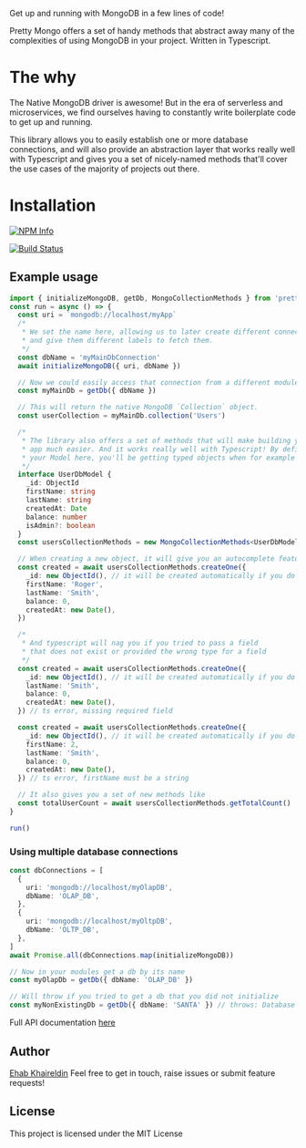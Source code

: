 Get up and running with MongoDB in a few lines of code!

Pretty Mongo offers a set of handy methods that abstract away many of the complexities of using MongoDB in your project. Written in Typescript.

# The why

The Native MongoDB driver is awesome! But in the era of serverless and microservices, we find ourselves having to constantly write boilerplate code to get up and running.

This library allows you to easily establish one or more database connections, and will also provide an abstraction layer that works really well with Typescript and gives you a set of nicely-named methods that'll cover the use cases of the majority of projects out there.

# Installation

[![NPM Info](https://nodei.co/npm/pretty-mongo.png?downloads=true&downloadRank=true&stars=true)](https://www.npmjs.org/package/pretty-mongo)

[![Build Status](https://travis-ci.com/ehab180hb/pretty-mongo.svg?branch=master)](https://travis-ci.org/ehab180hb/pretty-mongo)

## Example usage

```typescript
import { initializeMongoDB, getDb, MongoCollectionMethods } from 'pretty-mongo'
const run = async () => {
  const uri = `mongodb://localhost/myApp`
  /*
   * We set the name here, allowing us to later create different connections
   * and give them different labels to fetch them.
   */
  const dbName = 'myMainDbConnection'
  await initializeMongoDB({ uri, dbName })

  // Now we could easily access that connection from a different module synchronously.
  const myMainDb = getDb({ dbName })

  // This will return the native MongoDB `Collection` object.
  const userCollection = myMainDb.collection('Users')

  /*
   * The library also offers a set of methods that will make building your
   * app much easier. And it works really well with Typescript! By defining
   * your Model here, you'll be getting typed objects when for example scanning the DB.
   */
  interface UserDbModel {
    _id: ObjectId
    firstName: string
    lastName: string
    createdAt: Date
    balance: number
    isAdmin?: boolean
  }
  const usersCollectionMethods = new MongoCollectionMethods<UserDbModel>(userCollection)

  // When creating a new object, it will give you an autocomplete feature in your IDE.
  const created = await usersCollectionMethods.createOne({
    _id: new ObjectId(), // it will be created automatically if you do not include it
    firstName: 'Roger',
    lastName: 'Smith',
    balance: 0,
    createdAt: new Date(),
  })

  /*
   * And typescript will nag you if you tried to pass a field
   * that does not exist or provided the wrong type for a field
   */
  const created = await usersCollectionMethods.createOne({
    _id: new ObjectId(), // it will be created automatically if you do not include it
    lastName: 'Smith',
    balance: 0,
    createdAt: new Date(),
  }) // ts error, missing required field

  const created = await usersCollectionMethods.createOne({
    _id: new ObjectId(), // it will be created automatically if you do not include it
    firstName: 2,
    lastName: 'Smith',
    balance: 0,
    createdAt: new Date(),
  }) // ts error, firstName must be a string

  // It also gives you a set of new methods like
  const totalUserCount = await usersCollectionMethods.getTotalCount()
}

run()
```

### Using multiple database connections

```typescript
const dbConnections = [
  {
    uri: 'mongodb://localhost/myOlapDB',
    dbName: 'OLAP_DB',
  },
  {
    uri: 'mongodb://localhost/myOltpDB',
    dbName: 'OLTP_DB',
  },
]
await Promise.all(dbConnections.map(initializeMongoDB))

// Now in your modules get a db by its name
const myOlapDb = getDb({ dbName: 'OLAP_DB' })

// Will throw if you tried to get a db that you did not initialize
const myNonExistingDb = getDb({ dbName: 'SANTA' }) // throws: Database SANTA not yet initialized!
```

Full API documentation [here](https://github.com/ehab180hb/pretty-mongo/blob/master/API.md)

## Author

[Ehab Khaireldin](https://github.com/ehab180hb)
Feel free to get in touch, raise issues or submit feature requests!

## License

This project is licensed under the MIT License
